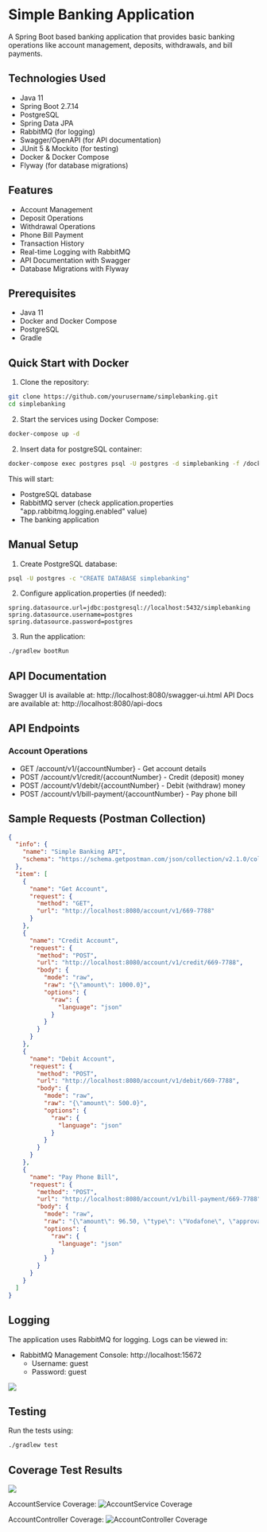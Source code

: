 # Simple Banking Application

A Spring Boot based banking application that provides basic banking operations like account management, deposits, withdrawals, and bill payments.

## Technologies Used

- Java 11
- Spring Boot 2.7.14
- PostgreSQL
- Spring Data JPA
- RabbitMQ (for logging)
- Swagger/OpenAPI (for API documentation)
- JUnit 5 & Mockito (for testing)
- Docker & Docker Compose
- Flyway (for database migrations)

## Features

- Account Management
- Deposit Operations
- Withdrawal Operations
- Phone Bill Payment
- Transaction History
- Real-time Logging with RabbitMQ
- API Documentation with Swagger
- Database Migrations with Flyway

## Prerequisites

- Java 11
- Docker and Docker Compose
- PostgreSQL
- Gradle

## Quick Start with Docker

1. Clone the repository:
```bash
git clone https://github.com/yourusername/simplebanking.git
cd simplebanking
```

2. Start the services using Docker Compose:
```bash
docker-compose up -d
```

2. Insert data for postgreSQL container:
```bash
docker-compose exec postgres psql -U postgres -d simplebanking -f /docker-entrypoint-initdb.d/V2__insert_sample_data.sql
```


This will start:
- PostgreSQL database
- RabbitMQ server (check application.properties "app.rabbitmq.logging.enabled" value) 
- The banking application

## Manual Setup

1. Create PostgreSQL database:
```bash
psql -U postgres -c "CREATE DATABASE simplebanking"
```

2. Configure application.properties (if needed):
```properties
spring.datasource.url=jdbc:postgresql://localhost:5432/simplebanking
spring.datasource.username=postgres
spring.datasource.password=postgres
```

3. Run the application:
```bash
./gradlew bootRun
```

## API Documentation

Swagger UI is available at: http://localhost:8080/swagger-ui.html
API Docs are available at: http://localhost:8080/api-docs

## API Endpoints

### Account Operations

- GET /account/v1/{accountNumber} - Get account details
- POST /account/v1/credit/{accountNumber} - Credit (deposit) money
- POST /account/v1/debit/{accountNumber} - Debit (withdraw) money
- POST /account/v1/bill-payment/{accountNumber} - Pay phone bill

## Sample Requests (Postman Collection)

```json
{
  "info": {
    "name": "Simple Banking API",
    "schema": "https://schema.getpostman.com/json/collection/v2.1.0/collection.json"
  },
  "item": [
    {
      "name": "Get Account",
      "request": {
        "method": "GET",
        "url": "http://localhost:8080/account/v1/669-7788"
      }
    },
    {
      "name": "Credit Account",
      "request": {
        "method": "POST",
        "url": "http://localhost:8080/account/v1/credit/669-7788",
        "body": {
          "mode": "raw",
          "raw": "{\"amount\": 1000.0}",
          "options": {
            "raw": {
              "language": "json"
            }
          }
        }
      }
    },
    {
      "name": "Debit Account",
      "request": {
        "method": "POST",
        "url": "http://localhost:8080/account/v1/debit/669-7788",
        "body": {
          "mode": "raw",
          "raw": "{\"amount\": 500.0}",
          "options": {
            "raw": {
              "language": "json"
            }
          }
        }
      }
    },
    {
      "name": "Pay Phone Bill",
      "request": {
        "method": "POST",
        "url": "http://localhost:8080/account/v1/bill-payment/669-7788",
        "body": {
          "mode": "raw",
          "raw": "{\"amount\": 96.50, \"type\": \"Vodafone\", \"approvalCode\": \"5423345566\"}",
          "options": {
            "raw": {
              "language": "json"
            }
          }
        }
      }
    }
  ]
}
```

## Logging

The application uses RabbitMQ for logging. Logs can be viewed in:
- RabbitMQ Management Console: http://localhost:15672
  - Username: guest
  - Password: guest

![](images/rabbitmq-queue.png )

## Testing

Run the tests using:
```bash
./gradlew test
```


## Coverage Test Results

![](images/allCoverages.png )

AccountService Coverage:
![](images/AccountServiceCoverage.png "AccountService Coverage")

AccountController Coverage:
![](images/AccountControllerCoverage.png "AccountController Coverage")


